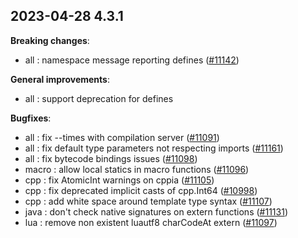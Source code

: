
## 2023-04-28 4.3.1

__Breaking changes__:

* all : namespace message reporting defines ([#11142](https://github.com/HaxeFoundation/haxe/issues/11142))

__General improvements__:

* all : support deprecation for defines

__Bugfixes__:

* all : fix --times with compilation server ([#11091](https://github.com/HaxeFoundation/haxe/issues/11091))
* all : fix default type parameters not respecting imports ([#11161](https://github.com/HaxeFoundation/haxe/issues/11161))
* all : fix bytecode bindings issues ([#11098](https://github.com/HaxeFoundation/haxe/issues/11098))
* macro : allow local statics in macro functions ([#11096](https://github.com/HaxeFoundation/haxe/issues/11096))
* cpp : fix AtomicInt warnings on cppia ([#11105](https://github.com/HaxeFoundation/haxe/issues/11105))
* cpp : fix deprecated implicit casts of cpp.Int64 ([#10998](https://github.com/HaxeFoundation/haxe/issues/10998))
* cpp : add white space around template type syntax ([#11107](https://github.com/HaxeFoundation/haxe/issues/11107))
* java : don't check native signatures on extern functions ([#11131](https://github.com/HaxeFoundation/haxe/issues/11131))
* lua : remove non existent luautf8 charCodeAt extern ([#11097](https://github.com/HaxeFoundation/haxe/issues/11097))
